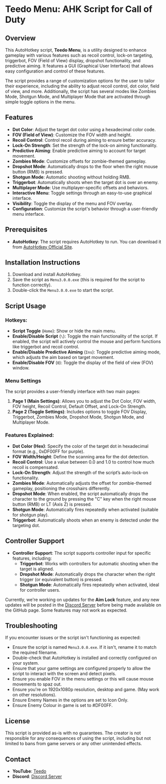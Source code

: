 # Teedo Menu: AHK Script for Call of Duty

## Overview
This AutoHotkey script, **Teedo Menu**, is a utility designed to enhance gameplay with various features such as recoil control, lock-on targeting, triggerbot, FOV (Field of View) display, dropshot functionality, and predictive aiming. It features a GUI (Graphical User Interface) that allows easy configuration and control of these features.

The script provides a range of customization options for the user to tailor their experience, including the ability to adjust recoil control, dot color, field of view, and more. Additionally, the script has several modes like Zombies Mode, Shotgun Mode, and Multiplayer Mode that are activated through simple toggle options in the menu.

## Features
- **Dot Color**: Adjust the target dot color using a hexadecimal color code.
- **FOV (Field of View)**: Customize the FOV width and height.
- **Recoil Control**: Control recoil during aiming to ensure better accuracy.
- **Lock-On Strength**: Set the strength of the lock-on aiming functionality.
- **Predictive Aiming**: Enable predictive aiming to account for target movement.
- **Zombies Mode**: Customize offsets for zombie-themed gameplay.
- **Dropshot Mode**: Automatically drops to the floor when the right mouse button (RMB) is pressed.
- **Shotgun Mode**: Automatic shooting without holding RMB.
- **Triggerbot**: Automatically shoots when the target dot is over an enemy.
- **Multiplayer Mode**: Use multiplayer-specific offsets and behaviors.
- **Interactive Menu**: Toggle settings through an easy-to-use graphical interface.
- **Visibility**: Toggle the display of the menu and FOV overlay.
- **Configuration**: Customize the script's behavior through a user-friendly menu interface.

## Prerequisites
- **AutoHotkey**: The script requires AutoHotkey to run. You can download it from [AutoHotkey Official Site](https://www.autohotkey.com/).

## Installation Instructions
1. Download and install AutoHotkey.
2. Save the script as `Menu3.0.0.exe` (this is required for the script to function correctly).
3. Double-click the `Menu3.0.0.exe` to start the script.

## Script Usage
### Hotkeys:
- **Script Toggle** (`Home`): Show or hide the main menu.
- **Enable/Disable Script** (`\`): Toggle the main functionality of the script. If enabled, the script will actively control the mouse and perform functions like triggerbot and recoil control.
- **Enable/Disable Predictive Aiming** (`Ins`): Toggle predictive aiming mode, which adjusts the aim based on target movement.
- **Enable/Disable FOV** (`0`): Toggle the display of the field of view (FOV) window.

### Menu Settings
The script provides a user-friendly interface with two main pages:

1. **Page 1 (Main Settings)**: Allows you to adjust the Dot Color, FOV width, FOV height, Recoil Control, Default Offset, and Lock-On Strength.
2. **Page 2 (Toggle Settings)**: Includes options to toggle FOV Display, Triggerbot, Zombies Mode, Dropshot Mode, Shotgun Mode, and Multiplayer Mode.

### Features Explained:
- **Dot Color (Hex)**: Specify the color of the target dot in hexadecimal format (e.g., 0xDF00FF for purple).
- **FOV Width/Height**: Define the scanning area for the dot detection.
- **Recoil Control**: Use a value between 0.0 and 1.0 to control how much recoil is compensated.
- **Lock-On Strength**: Adjust the strength of the script’s auto-lock-on functionality.
- **Zombies Mode**: Automatically adjusts the offset for zombie-themed gameplay, positioning the crosshairs differently.
- **Dropshot Mode**: When enabled, the script automatically drops the character to the ground by pressing the "C" key when the right mouse button (RMB) or LT (Axis Z) is pressed.
- **Shotgun Mode**: Automatically fires repeatedly when activated (suitable for shotgun play).
- **Triggerbot**: Automatically shoots when an enemy is detected under the targeting dot.

## Controller Support

- **Controller Support**: The script supports controller input for specific features, including:
  - **Triggerbot**: Works with controllers for automatic shooting when the target is aligned.
  - **Dropshot Mode**: Automatically drops the character when the right trigger (or equivalent button) is pressed.
  - **Shotgun Mode**: Automatically fires repeatedly when activated, ideal for controller users.

Currently, we're working on updates for the **Aim Lock** feature, and any new updates will be posted in the [Discord Server](https://dsc.gg/143x) before being made available on the GitHub page. Some features may not work as expected.


## Troubleshooting
If you encounter issues or the script isn't functioning as expected:

- Ensure the script is named `Menu3.0.0.exe`. If it isn't, rename it to match the required filename.
- Double-check that AutoHotkey is installed and correctly configured on your system.
- Ensure that your game settings are configured properly to allow the script to interact with the screen and detect pixels.
- Ensure you enable FOV in the menu settings or this will cause mouse movements to spaz out.
- Ensure you're on 1920x1080p resolution, desktop and game. (May work on other resolutions).
- Ensure Enemy Names in the options are set to Icon Only.
- Ensure Enemy Colour in game is set to #DF00FF.

## License
This script is provided as-is with no guarantees. The creator is not responsible for any consequences of using the script, including but not limited to bans from game servers or any other unintended effects.

## Contact
- **YouTube**: [Teedo](https://youtube.com/qwoah)
- **Discord**: [Discord Server](https://dsc.gg/143x)
